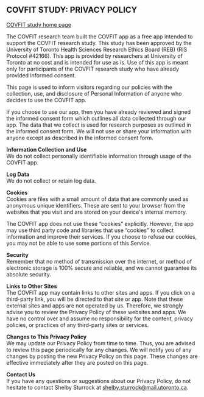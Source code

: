 ## COVFIT STUDY: PRIVACY POLICY

[COVFIT study home page](https://www.shelbysturrock.com/covfit/)

The COVFIT research team built the COVFIT app as a free app intended to support the COVFIT research study. This study has been approved by the University of Toronto Health Sciences Research Ethics Board (REB) (RIS Protocol #42166). This app is provided by researchers at University of Toronto at no cost and is intended for use as is. Use of this app is meant only for participants of the COVFIT research study who have already provided informed consent.

This page is used to inform visitors regarding our policies with the collection, use, and disclosure of Personal Information of anyone who decides to use the COVFIT app.

If you choose to use our app, then you have already reviewed and signed the informed consent form which outlines all data collected through our app. The data that we collect is used for research purposes as outlined in the informed consent form. We will not use or share your information with anyone except as described in the informed consent form.

**Information Collection and Use** <br/>
We do not collect personally identifiable information through usage of the COVFIT app.

**Log Data** <br/>
We do not collect or retain log data.

**Cookies** <br/>
Cookies are files with a small amount of data that are commonly used as anonymous unique identifiers. These are sent to your browser from the websites that you visit and are stored on your device's internal memory.

The COVFIT app does not use these “cookies” explicitly. However, the app may use third party code and libraries that use “cookies” to collect information and improve their services. If you choose to refuse our cookies, you may not be able to use some portions of this Service.

**Security** <br/>
Remember that no method of transmission over the internet, or method of electronic storage is 100% secure and reliable, and we cannot guarantee its absolute security.

**Links to Other Sites** <br/>
The COVFIT app may contain links to other sites and apps. If you click on a third-party link, you will be directed to that site or app. Note that these external sites and apps are not operated by us. Therefore, we strongly advise you to review the Privacy Policy of these websites and apps. We have no control over and assume no responsibility for the content, privacy policies, or practices of any third-party sites or services.

**Changes to This Privacy Policy** <br/>
We may update our Privacy Policy from time to time. Thus, you are advised to review this page periodically for any changes. We will notify you of any changes by posting the new Privacy Policy on this page. These changes are effective immediately after they are posted on this page.

**Contact Us** <br/>
If you have any questions or suggestions about our Privacy Policy, do not hesitate to contact Shelby Sturrock at shelby.sturrock@mail.utoronto.ca.
